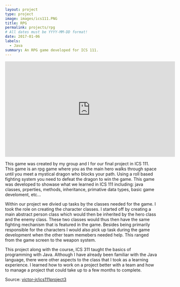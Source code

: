```yaml
---
layout: project
type: project
image: images/ics111.PNG
title: RPG
permalink: projects/rpg
# All dates must be YYYY-MM-DD format!
date: 2017-01-06
labels:
  - Java
summary: An RPG game developed for ICS 111.
---
```


<iframe width="560" height="315" src="https://www.youtube.com/embed/fPl7cXM5jX0" frameborder="0" allow="autoplay; encrypted-media" allowfullscreen></iframe>

This game was created by my group and I for our final project in ICS 111. This game is an rpg game where you as the main hero walks through space until you meet a mystical dragon who blocks your path. Using a roll based fighting system you need to defeat the dragon to win the game. This game was developed to showase what we learned in ICS 111 including: java classes, prperties, methods, inheritance, primative data types, basic game develoment, etc...

Within our project we divied up tasks by the classes needed for the game. I took the role on creating the character classes. I started off by creating a main abstract person class which would then be inherited by the hero class and the enemy class. These two classes would thus then have the same fighting mechanism that is featured in the game. Besides being primarily responsible for the characters I would also pick up task during the game development when the other team memebers needed help. This ranged from the game screen to the weapon system.

This project along with the course, ICS 311 taught the basics of programming with Java. Although I have already been familiar with the Java language, there were other aspects to the class that I took as a learning experience. I learned how to work on a project better with a team and how to manage a project that could take up to a few months to complete.

Source: <a href="https://github.com/victor-jr/ics111project3.git"><i class="large github icon "></i>victor-jr/ics111project3</a>

